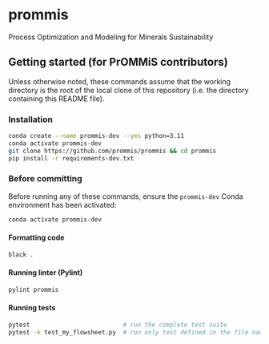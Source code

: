 # prommis
Process Optimization and Modeling for Minerals Sustainability

## Getting started (for PrOMMiS contributors)

Unless otherwise noted, these commands assume that the working directory is the root of the local clone of this repository (i.e. the directory containing this README file).

### Installation

```sh
conda create --name prommis-dev --yes python=3.11
conda activate prommis-dev
git clone https://github.com/prommis/prommis && cd prommis
pip install -r requirements-dev.txt
```

### Before committing

Before running any of these commands, ensure the `prommis-dev` Conda environment has been activated:

```sh
conda activate prommis-dev
```

#### Formatting code

```sh
black .
```

#### Running linter (Pylint)

```sh
pylint prommis
```

#### Running tests

```sh
pytest                          # run the complete test suite
pytest -k test_my_flowsheet.py  # run only test defined in the file named test_my_flowsheet.py
```
